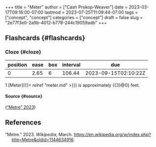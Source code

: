 +++
title = "Meter"
author = ["Cash Prokop-Weaver"]
date = 2023-03-17T09:16:00-07:00
lastmod = 2023-07-25T11:09:44-07:00
tags = ["concept", "concept"]
categories = ["concept"]
draft = false
slug = "2e77f3e0-2a9b-4012-b778-244c19059adb"
+++

## Flashcards {#flashcards}


### Cloze {#cloze}

| position | ease | box | interval | due                  |
|----------|------|-----|----------|----------------------|
| 0        | 2.65 | 6   | 106.44   | 2023-09-15T02:10:22Z |

1 [Meter]({{< relref "meter.md" >}}) is approximately {{3}@0} feet.


#### Source {#source}

(<a href="#citeproc_bib_item_1">“Metre” 2023</a>)

## References

<style>.csl-entry{text-indent: -1.5em; margin-left: 1.5em;}</style><div class="csl-bib-body">
  <div class="csl-entry"><a id="citeproc_bib_item_1"></a>“Metre.” 2023. <i>Wikipedia</i>, March. <a href="https://en.wikipedia.org/w/index.php?title=Metre&oldid=1144634916">https://en.wikipedia.org/w/index.php?title=Metre&#38;oldid=1144634916</a>.</div>
</div>
